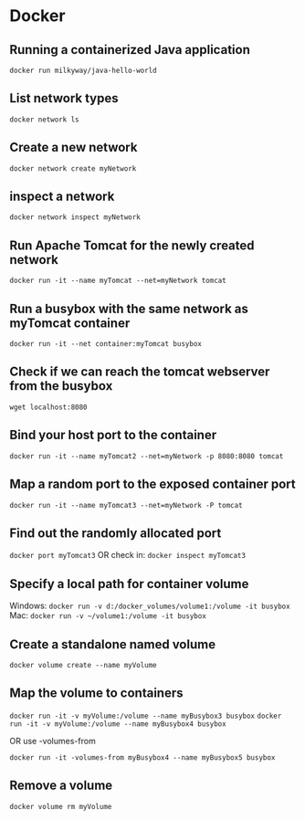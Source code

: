 # Docker

## Running a containerized Java application

`docker run milkyway/java-hello-world`

## List network types

`docker network ls`

## Create a new network

`docker network create myNetwork`

## inspect a network

`docker network inspect myNetwork`

## Run Apache Tomcat for the newly created network

`docker run -it --name myTomcat --net=myNetwork tomcat`

## Run a busybox with the same network as myTomcat container

`docker run -it --net container:myTomcat busybox`

## Check if we can reach the tomcat webserver from the busybox

`wget localhost:8080`

## Bind your host port to the container

`docker run -it --name myTomcat2 --net=myNetwork -p 8080:8080 tomcat`

## Map a random port to the exposed container port

`docker run -it --name myTomcat3 --net=myNetwork -P tomcat`

## Find out the randomly allocated port

`docker port myTomcat3`
OR check in:
`docker inspect myTomcat3`

## Specify a local path for container volume

Windows:
`docker run -v d:/docker_volumes/volume1:/volume -it busybox`
Mac:
`docker run -v ~/volume1:/volume -it busybox`

## Create a standalone named volume 

`docker volume create --name myVolume`

## Map the volume to containers

`docker run -it -v myVolume:/volume --name myBusybox3 busybox`
`docker run -it -v myVolume:/volume --name myBusybox4 busybox`

OR use -volumes-from

`docker run -it -volumes-from myBusybox4 --name myBusybox5 busybox`

## Remove a volume

`docker volume rm myVolume`


